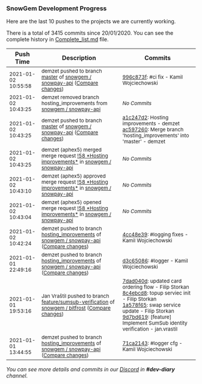 
### SnowGem Development Progress

Here are the last 10 pushes to the projects we are currently working.

There is a total of 3415 commits since 20/01/2020. You can see the complete history in
 [Complete_list.md](Complete_list.md) file.

| Push Time | Description | Commits |
| --- | --- | --- |
| <sub>2021-01-02 10:55:58</sub> | <sub>demzet pushed to branch [master](https://gitlab.com/snowgem/snowpay-api/commits/master) of [snowgem / snowpay\-api](https://gitlab.com/snowgem/snowpay-api) ([Compare changes](https://gitlab.com/snowgem/snowpay-api/compare/ac5972606ffedd56794466a7f449169cff362a71...996c873fce802f62eb9c8f5f619d09e28adc9ac1))</sub> | <sub>[996c873f](https://gitlab.com/snowgem/snowpay-api/-/commit/996c873fce802f62eb9c8f5f619d09e28adc9ac1): #ci fix - Kamil Wojciechowski</sub> |
| <sub>2021-01-02 10:43:25</sub> | <sub>demzet removed branch hosting_improvements from [snowgem / snowpay\-api](https://gitlab.com/snowgem/snowpay-api)</sub> | <sub>_No Commits_</sub> |
| <sub>2021-01-02 10:43:25</sub> | <sub>demzet pushed to branch [master](https://gitlab.com/snowgem/snowpay-api/commits/master) of [snowgem / snowpay\-api](https://gitlab.com/snowgem/snowpay-api) ([Compare changes](https://gitlab.com/snowgem/snowpay-api/compare/ea01cbdcd0faf8732e1f5f980d1654f6531facd8...ac5972606ffedd56794466a7f449169cff362a71))</sub> | <sub>[a1c247d2](https://gitlab.com/snowgem/snowpay-api/-/commit/a1c247d2c1c3626e93313cd47810038eeb32fbac): Hosting improvements - demzet<br>[ac597260](https://gitlab.com/snowgem/snowpay-api/-/commit/ac5972606ffedd56794466a7f449169cff362a71): Merge branch 'hosting_improvements' into 'master' - demzet</sub> |
| <sub>2021-01-02 10:43:25</sub> | <sub>demzet (aphex5) merged merge request [\!58 \*Hosting improvements\*](https://gitlab.com/snowgem/snowpay-api/-/merge_requests/58) in [snowgem / snowpay\-api](https://gitlab.com/snowgem/snowpay-api)</sub> | <sub>_No Commits_</sub> |
| <sub>2021-01-02 10:43:10</sub> | <sub>demzet (aphex5) approved merge request [\!58 \*Hosting improvements\*](https://gitlab.com/snowgem/snowpay-api/-/merge_requests/58) in [snowgem / snowpay\-api](https://gitlab.com/snowgem/snowpay-api)</sub> | <sub>_No Commits_</sub> |
| <sub>2021-01-02 10:43:04</sub> | <sub>demzet (aphex5) opened merge request [\!58 \*Hosting improvements\*](https://gitlab.com/snowgem/snowpay-api/-/merge_requests/58) in [snowgem / snowpay\-api](https://gitlab.com/snowgem/snowpay-api)</sub> | <sub>_No Commits_</sub> |
| <sub>2021-01-02 10:42:24</sub> | <sub>demzet pushed to branch [hosting\_improvements](https://gitlab.com/snowgem/snowpay-api/commits/hosting_improvements) of [snowgem / snowpay\-api](https://gitlab.com/snowgem/snowpay-api) ([Compare changes](https://gitlab.com/snowgem/snowpay-api/compare/d3c65086284267e060975a54d8ac5fe7c241d4ad...4cc48e39ca4c6a4f13aa05273df915bc876a4ddf))</sub> | <sub>[4cc48e39](https://gitlab.com/snowgem/snowpay-api/-/commit/4cc48e39ca4c6a4f13aa05273df915bc876a4ddf): #logging fixes - Kamil Wojciechowski</sub> |
| <sub>2021-01-01 22:49:16</sub> | <sub>demzet pushed to branch [hosting\_improvements](https://gitlab.com/snowgem/snowpay-api/commits/hosting_improvements) of [snowgem / snowpay\-api](https://gitlab.com/snowgem/snowpay-api) ([Compare changes](https://gitlab.com/snowgem/snowpay-api/compare/71ca21430b6dc5ce07fa97fd694f3bbf00187a8f...d3c65086284267e060975a54d8ac5fe7c241d4ad))</sub> | <sub>[d3c65086](https://gitlab.com/snowgem/snowpay-api/-/commit/d3c65086284267e060975a54d8ac5fe7c241d4ad): #logger - Kamil Wojciechowski</sub> |
| <sub>2021-01-01 19:53:16</sub> | <sub>Jan Vraštil pushed to branch [feature/sumsub\-verification](https://gitlab.com/snowgem/bitfrost/commits/feature/sumsub-verification) of [snowgem / bitfrost](https://gitlab.com/snowgem/bitfrost) ([Compare changes](https://gitlab.com/snowgem/bitfrost/compare/8c6cbffe29ed5a1fdd08a95c330d32e05cf6bf98...9d7bd6192c8bc114ac783d74ff98acfdc05a9869))</sub> | <sub>[7dad040d](https://gitlab.com/snowgem/bitfrost/-/commit/7dad040d7af09bc92eeecb1cf0833e427aa32490): updated card ordering flow - Filip Storkan<br>[8c4ebcd8](https://gitlab.com/snowgem/bitfrost/-/commit/8c4ebcd81c3da08f654bdf86381026bcab2bcdb1): topup serviec init - Filip Storkan<br>[1a578f65](https://gitlab.com/snowgem/bitfrost/-/commit/1a578f652571919652d1f244c543fd1f5ef3b243): swap service update - Filip Storkan<br>[9d7bd619](https://gitlab.com/snowgem/bitfrost/-/commit/9d7bd6192c8bc114ac783d74ff98acfdc05a9869): [feature] Implement SumSub identity verification - jan.vrastil</sub> |
| <sub>2021-01-01 13:44:55</sub> | <sub>demzet pushed to branch [hosting\_improvements](https://gitlab.com/snowgem/snowpay-api/commits/hosting_improvements) of [snowgem / snowpay\-api](https://gitlab.com/snowgem/snowpay-api) ([Compare changes](https://gitlab.com/snowgem/snowpay-api/compare/0123fe7b9b10b03f3c600b27bd083158b3e1affa...71ca21430b6dc5ce07fa97fd694f3bbf00187a8f))</sub> | <sub>[71ca2143](https://gitlab.com/snowgem/snowpay-api/-/commit/71ca21430b6dc5ce07fa97fd694f3bbf00187a8f): #logger cfg - Kamil Wojciechowski</sub> |

_You can see more details and commits in our [Discord](https://discord.gg/zumGnbg) in **#dev-diary** channel._
